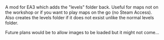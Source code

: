 A mod for EA3 which adds the "levels" folder back. Useful for maps not on the workshop or if you want to play maps on the go (no Steam Access). Also creates the levels folder if it does not exsist unlike the normal levels folder.

Future plans would be to allow images to be loaded but it might not come...
